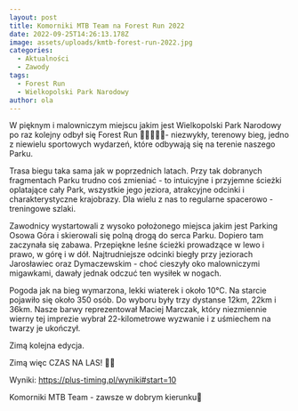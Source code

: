 ```yaml
---
layout: post
title: Komorniki MTB Team na Forest Run 2022
date: 2022-09-25T14:26:13.178Z
image: assets/uploads/kmtb-forest-run-2022.jpg
categories:
  - Aktualności
  - Zawody
tags:
  - Forest Run
  - Wielkopolski Park Narodowy
author: ola
---
```

W pięknym i malowniczym miejscu jakim jest Wielkopolski Park Narodowy po raz kolejny odbył się Forest Run 🌳🏃🏃‍♀️🌲- niezwykły, terenowy bieg, jedno z niewielu sportowych wydarzeń, które odbywają się na terenie naszego Parku.
<!--more-->

Trasa biegu taka sama jak w poprzednich latach. Przy tak dobranych fragmentach Parku trudno coś zmieniać - to intuicyjne i przyjemne ścieżki oplatające cały Park, wszystkie jego jeziora, atrakcyjne odcinki i charakterystyczne krajobrazy. Dla wielu z nas to regularne spacerowo - treningowe szlaki.

Zawodnicy wystartowali z wysoko położonego miejsca jakim jest Parking Osowa Góra i skierowali się polną drogą do serca Parku. Dopiero tam zaczynała się zabawa. Przepiękne leśne ścieżki prowadzące w lewo i prawo, w górę i w dół. Najtrudniejsze odcinki biegły przy jeziorach Jarosławiec oraz Dymaczewskim - choć cieszyły oko malowniczymi migawkami, dawały jednak odczuć ten wysiłek w nogach. 

Pogoda jak na bieg wymarzona, lekki wiaterek i około 10°C. Na starcie pojawiło się około 350 osób. Do wyboru były trzy dystanse 12km, 22km i 36km. Nasze barwy reprezentował Maciej Marczak, który niezmiennie wierny tej imprezie wybrał 22-kilometrowe wyzwanie i z uśmiechem na twarzy je ukończył.  

Zimą kolejna edycja. 

Zimą więc CZAS NA LAS! 🌲🙃

Wyniki: <https://plus-timing.pl/wyniki#start=10>

Komorniki MTB Team - zawsze w dobrym kierunku🙂 
